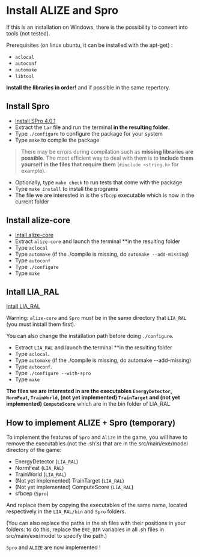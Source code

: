 # Install ALIZE and Spro

If this is an installation on Windows, there is the possibility to convert into tools (not tested).

Prerequisites (on linux ubuntu, it can be installed with the apt-get) :

- `aclocal`
- `autoconf`
- `automake`
- `libtool`

**Install the libraries in order!** and if possible in the same repertory.

## Install Spro

- [Install SPro 4.0.1](http://www.irisa.fr/metiss/guig/spro/spro-4.0.1/spro-4.0.1.tar.gz)
- Extract the `tar` file and run the terminal **in the resulting folder**.
- Type `./configure` to configure the package for your system
- Type `make` to compile the package

> There may be errors during compilation such as **missing libraries are possible**. The most efficient way to deal with them is to **include them yourself in the files that require them** (`#include <string.h>` for example).

- Optionally, type `make check` to run tests that come with the package
- Type `make install` to install the programs
- The file we are interested in is the `sfbcep` executable which is now in the current folder

## Install alize-core

- [Intall alize-core](https://github.com/ALIZE-Speaker-Recognition/alize-core)
- Extract `alize-core` and launch the terminal \*\*in the resulting folder
- Type `aclocal`
- Type `automake` (if the ./compile is missing, do `automake --add-missing`)
- Type `autoconf`
- Type `./configure`
- Type `make`

## Intall LIA_RAL

[Intall LIA_RAL](https://github.com/ALIZE-Speaker-Recognition/LIA_RAL)

Warning: `alize-core` and `Spro` must be in the same directory that `LIA_RAL` (you must install them first).

You can also change the installation path before doing `./configure`.

- Extract `LIA_RAL` and launch the terminal \*\*in the resulting folder
- Type `aclocal`.
- Type `automake` (if the ./compile is missing, do automake --add-missing)
- Type `autoconf`.
- Type `./configure --with-spro`
- Type `make`

**The files we are interested in are the executables `EnergyDetector`, `NormFeat`, `TrainWorld`, (not yet implemented) `TrainTarget` and (not yet implemented) `ComputeScore`** which are in the bin folder of LIA_RAL

## How to implement ALIZE + Spro (temporary)

To implement the features of `Spro` and `Alize` in the game, you will have to remove the executables (not the .sh's) that are in the src/main/exe/model directory of the game:

- EnergyDetector (`LIA_RAL`)
- NormFeat (`LIA_RAL`)
- TrainWorld (`LIA_RAL`)
- (Not yet implemented) TrainTarget (`LIA_RAL`)
- (Not yet implemented) ComputeScore (`LIA_RAL`)
- sfbcep (`Spro`)

And replace them by copying the executables of the same name, located respectively in the `LIA_RAL/bin` and `Spro` folders.

(You can also replace the paths in the sh files with their positions in your folders: to do this, replace the `EXE_DIR` variables in all .sh files in src/main/exe/model to specify the path.)

`Spro` and `ALIZE` are now implemented !
